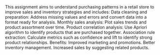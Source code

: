 This assignment aims to understand purchasing patterns in a retail store to improve sales and inventory strategies and includes:
Data cleaning and preparation: Address missing values ​​and errors and convert data into a format ready for analysis.
Monthly sales analysis: Plot sales trends and product assortment over time.
Product correlation analysis: Use Apriori algorithm to identify products that are purchased together.
Association rule extraction: Calculate metrics such as confidence and lift to identify strong product relationships.
Benefits:
Improved marketing and promotions.
Better inventory management.
Increased sales by suggesting related products.
